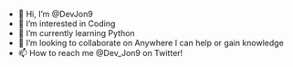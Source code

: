 - 👋 Hi, I’m @DevJon9
- 👀 I’m interested in Coding
- 🌱 I’m currently learning Python
- 💞️ I’m looking to collaborate on Anywhere I can help or gain knowledge
- 📫 How to reach me @Dev_Jon9 on Twitter!

<!---
DevJon9/DevJon9 is a ✨ special ✨ repository because its `README.md` (this file) appears on your GitHub profile.
You can click the Preview link to take a look at your changes.
--->
